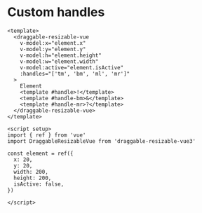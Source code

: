 # Custom handles

<div class="example-container">
  <ClientOnly>  
      <CustomHandles />
  </ClientOnly>
</div>

```vue
<template>
  <draggable-resizable-vue
    v-model:x="element.x"
    v-model:y="element.y"
    v-model:h="element.height"
    v-model:w="element.width"
    v-model:active="element.isActive"
    :handles="['tm', 'bm', 'ml', 'mr']"
  >
    Element
    <template #handle>!</template>
    <template #handle-bm>&</template>
    <template #handle-mr>?</template>
  </draggable-resizable-vue>
</template>

<script setup>
import { ref } from 'vue'
import DraggableResizableVue from 'draggable-resizable-vue3'

const element = ref({
  x: 20,
  y: 20,
  width: 200,
  height: 200,
  isActive: false,
})

</script>

```
